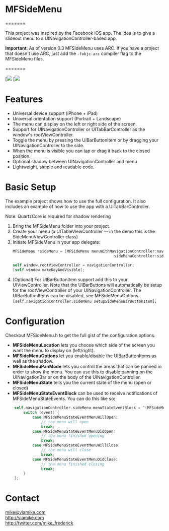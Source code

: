 # MFSideMenu
=======

This project was inspired by the Facebook iOS app. The idea is to give a slideout menu to a UINavigationController-based app.

**Important**: As of version 0.3 MFSideMenu uses ARC. If you have a project that doesn't use ARC, just add the `-fobjc-arc` compiler flag to the MFSideMenu files.

=======

[![](http://i.imgur.com/Ah5mP.png)
[![](http://i.imgur.com/KN4IB.png)

Features
=======
- Universal device support (iPhone + iPad)
- Universal orientation support (Portrait + Landscape)
- The menu can display on the left or right side of the screen.
- Support for UINavigationController or UITabBarController as the window's rootViewController.
- Toggle the menu by pressing the UIBarButtonItem or by dragging your UINavigationController to the side.
- When the menu is visible you can tap or drag it back to the closed position.
- Optional shadow between UINavigationController and menu
- Lightweight, simple and readable code.


Basic Setup
=======
The example project shows how to use the full configuration. It also includes an example of how to use the app with a UITabBarController.

Note: QuartzCore is required for shadow rendering

1. Bring the MFSideMenu folder into your project.
2. Create your menu (a UITableViewController -- in the demo this is the SideMenuViewController class)
3. Initiate MFSideMenu in your app delegate:<br />
	```objective-c                                             
    MFSideMenu *sideMenu = [MFSideMenu menuWithNavigationController:navigationController
                                                 sideMenuController:sideMenuController];
                                                 
    self.window.rootViewController = navigationController;
    [self.window makeKeyAndVisible];
    ```
4. (Optional) For UIBarButtonItem support add this to your UIViewController. Note that the UIBarButtons will automatically be setup for the rootViewController of your UINavigationController. The UIBarButtonItems can be disabled, see MFSideMenuOptions.<br />
    `[self.navigationController.sideMenu setupSideMenuBarButtonItem];`


Configuration
=======
Checkout MFSideMenu.h to get the full gist of the configuration options.

- **MFSideMenuLocation** lets you choose which side of the screen you want the menu to display on (left/right).
- **MFSideMenuOptions** let you enable/disable the UIBarButtonItems as well as the shadow.
- **MFSideMenuPanMode** lets you control the areas that can be panned in order to show the menu. You can use this to disable panning on the UINavigationBar or on the body of the UINavigationController.
- **MFSideMenuState** tells you the current state of the menu (open or closed)
- **MFSideMenuStateEventBlock** can be used to receive notifications of MFSideMenuStateEvents. You can do this like so:<br />

```objective-c
    self.navigationController.sideMenu.menuStateEventBlock = ^(MFSideMenuStateEvent event) {
        switch (event) {
            case MFSideMenuStateEventMenuWillOpen:
                // the menu will open
                break;
            case MFSideMenuStateEventMenuDidOpen:
                // the menu finished opening
                break;
            case MFSideMenuStateEventMenuWillClose:
                // the menu will close
                break;
            case MFSideMenuStateEventMenuDidClose:
                // the menu finished closing
                break;
        }
    }; 
```
    
Contact
=======

mike@viamike.com<br />
http://viamike.com<br />
http://twitter.com/mike_frederick
